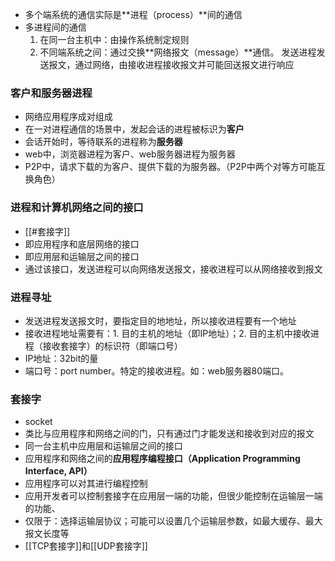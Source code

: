- 多个端系统的通信实际是**进程（process）**间的通信
- 多进程间的通信
	1. 在同一台主机中：由操作系统制定规则
	2. 不同端系统之间：通过交换**网络报文（message）**通信。
		发送进程发送报文，通过网络，由接收进程接收报文并可能回送报文进行响应
		
### 客户和服务器进程
- 网络应用程序成对组成
- 在一对进程通信的场景中，发起会话的进程被标识为**客户**
- 会话开始时，等待联系的进程称为**服务器**
- web中，浏览器进程为客户、web服务器进程为服务器
- P2P中，请求下载的为客户、提供下载的为服务器。（P2P中两个对等方可能互换角色）

### 进程和计算机网络之间的接口
- [[#套接字]]
- 即应用程序和底层网络的接口
- 即应用层和运输层之间的接口
- 通过该接口，发送进程可以向网络发送报文，接收进程可以从网络接收到报文

### 进程寻址
- 发送进程发送报文时，要指定目的地地址，所以接收进程要有一个地址
- 接收进程地址需要有：1. 目的主机的地址（即IP地址）；2. 目的主机中接收进程（接收套接字）的标识符（即端口号）
- IP地址：32bit的量
- 端口号：port number。特定的接收进程。如：web服务器80端口。

### 套接字
- socket
- 类比与应用程序和网络之间的门，只有通过门才能发送和接收到对应的报文
- 同一台主机中应用层和运输层之间的接口
- 应用程序和网络之间的**应用程序编程接口（Application Programming Interface, API）**
-  应用程序可以对其进行编程控制
-  应用开发者可以控制套接字在应用层一端的功能，但很少能控制在运输层一端的功能、
-  仅限于：选择运输层协议；可能可以设置几个运输层参数，如最大缓存、最大报文长度等
- [[TCP套接字]]和[[UDP套接字]]
